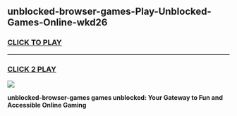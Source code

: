 
## unblocked-browser-games-Play-Unblocked-Games-Online-wkd26
<h3>
<a href="https://premium76.site?title=unblocked-browser-games&ref=25A">CLICK TO PLAY</a></h3>
<hr>

<h3>
<a href="https://premium76.site?title=unblocked-browser-games&ref=25A">CLICK 2 PLAY</a>
  
</h3>

<a href="https://premium76.site?title=unblocked-browser-games&ref=25A"><img src="https://clearcache.store/games.png"></a>


**unblocked-browser-games games unblocked: Your Gateway to Fun and Accessible Online Gaming**

